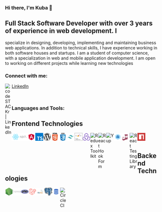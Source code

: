 ### Hi there, I'm Kuba 👋

## Full Stack Software Developer with over 3 years of experience in web development. I
specialize in designing, developing, implementing and maintaining business web applications.
In addition to technical skills, I have experience working in both software houses and
startups. I am a student of computer science, with a specialization in web and mobile
application development. I am open to working on different projects while learning new
technologies

### Connect with me:

<img align="left" alt="codeSTACKr | LinkedIn" width="22px" src="https://cdn.jsdelivr.net/npm/simple-icons@v3/icons/linkedin.svg" />[LinkedIn](https://www.linkedin.com/in/jakub-mocny/)


<br />

### Languages and Tools:

## Frontend Technologies

<img align="left" alt="React" width="26px" src="https://raw.githubusercontent.com/github/explore/master/topics/react/react.png" />
<img align="left" alt="Next.js" width="26px" src="https://raw.githubusercontent.com/github/explore/master/topics/nextjs/nextjs.png" />
<img align="left" alt="Angular" width="26px" src="https://raw.githubusercontent.com/github/explore/master/topics/angular/angular.png" />
<img align="left" alt="TypeScript" width="26px" src="https://raw.githubusercontent.com/github/explore/master/topics/typescript/typescript.png" />
<img align="left" alt="WordPress" width="26px" src="https://raw.githubusercontent.com/github/explore/master/topics/wordpress/wordpress.png" />
<img align="left" alt="HTML" width="26px" src="https://raw.githubusercontent.com/github/explore/master/topics/html/html.png" />
<img align="left" alt="CSS" width="26px" src="https://raw.githubusercontent.com/github/explore/master/topics/css/css.png" />
<img align="left" alt="Tailwind CSS" width="26px" src="https://raw.githubusercontent.com/github/explore/master/topics/tailwind/tailwind.png" />
<img align="left" alt="Styled Components" width="26px" src="https://raw.githubusercontent.com/github/explore/master/topics/styled-components/styled-components.png" />
<img align="left" alt="Redux" width="26px" src="https://raw.githubusercontent.com/github/explore/master/topics/redux/redux.png" />
<img align="left" alt="Redux Toolkit" width="26px" src="https://raw.githubusercontent.com/github/explore/master/topics/redux-toolkit/redux-toolkit.png" />
<img align="left" alt="React Hook Form" width="26px" src="https://raw.githubusercontent.com/github/explore/master/topics/react-hook-form/react-hook-form.png" />
<img align="left" alt="Yup" width="26px" src="https://raw.githubusercontent.com/github/explore/master/topics/yup/yup.png" />
<img align="left" alt="Webpack" width="26px" src="https://raw.githubusercontent.com/github/explore/master/topics/webpack/webpack.png" />
<img align="left" alt="Jest" width="26px" src="https://raw.githubusercontent.com/github/explore/master/topics/jest/jest.png" />
<img align="left" alt="React Testing Library" width="26px" src="https://raw.githubusercontent.com/github/explore/master/topics/react-testing-library/react-testing-library.png" />
<img align="left" alt="NPM" width="26px" src="https://raw.githubusercontent.com/github/explore/master/topics/npm/npm.png" />
<br />
<br />

## Backend Technologies

<img align="left" alt="NodeJS" width="26px" src="https://raw.githubusercontent.com/github/explore/master/topics/nodejs/nodejs.png" />
<img align="left" alt="ExpressJS" width="26px" src="https://raw.githubusercontent.com/github/explore/master/topics/express/express.png" />
<img align="left" alt="PHP" width="26px" src="https://raw.githubusercontent.com/github/explore/master/topics/php/php.png" />
<img align="left" alt="Laravel" width="26px" src="https://raw.githubusercontent.com/github/explore/master/topics/laravel/laravel.png" />
<img align="left" alt="MySQL" width="26px" src="https://raw.githubusercontent.com/github/explore/master/topics/mysql/mysql.png" />
<img align="left" alt="PostgreSQL" width="26px" src="https://raw.githubusercontent.com/github/explore/master/topics/postgresql/postgresql.png" />
<img align="left" alt="SQL" width="26px" src="https://raw.githubusercontent.com/github/explore/master/topics/sql/sql.png" />
<img align="left" alt="CircleCI" width="26px" src="https://raw.githubusercontent.com/github/explore/master/topics/circleci/circleci.png" />
<br />
<br />
<br />
<br />

